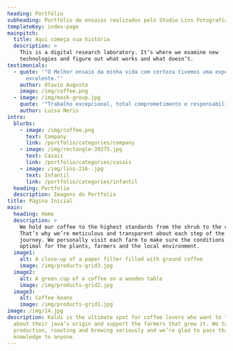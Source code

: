 ```yaml
---
heading: Portfólio
subheading: Portfólio de ensaios realizados pelo Studio Lins Fotografia
templateKey: index-page
mainpitch:
  title: Aqui começa sua história
  description: >
    This is a digital research laboratory. It’s where we examine new
    technologies and figure out what works and what doesn’t.
testimonials:
  - quote: '"O Melhor ensaio da minha vida com certeza tivemos uma experiência
      excelente."'
    author: Otavio Augusto
    image: /img/coffee.png
  - image: /img/mask-group.jpg
    quote: '"Trabalho excepcional, total comprometimento e responsabilidade."'
    author: Luisa Neris
intro:
  blurbs:
    - image: /img/coffee.png
      text: Company
      link: /portfolio/categories/company
    - image: /img/rectangle-39275.jpg
      text: Casais
      link: /portfolio/categories/casais
    - image: /img/lins-216-.jpg
      text: Infantil
      link: /portfolio/categories/infantil
  heading: Portfolio
  description: Imagens do Portfolio
title: Página Inicial
main:
  heading: Home
  description: >
    We hold our coffee to the highest standards from the shrub to the cup.
    That’s why we’re meticulous and transparent about each step of the coffee’s
    journey. We personally visit each farm to make sure the conditions are
    optimal for the plants, farmers and the local environment.
  image1:
    alt: A close-up of a paper filter filled with ground coffee
    image: /img/products-grid3.jpg
  image2:
    alt: A green cup of a coffee on a wooden table
    image: /img/products-grid2.jpg
  image3:
    alt: Coffee beans
    image: /img/products-grid1.jpg
image: /img/14.jpg
description: Kaldi is the ultimate spot for coffee lovers who want to learn
  about their java’s origin and support the farmers that grew it. We take coffee
  production, roasting and brewing seriously and we’re glad to pass that
  knowledge to anyone.
---
```

